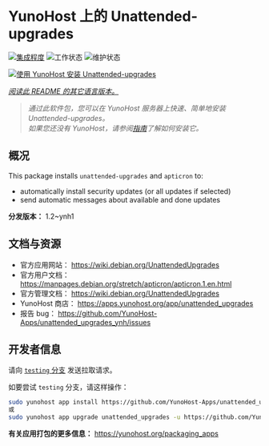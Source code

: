<!--
注意：此 README 由 <https://github.com/YunoHost/apps/tree/master/tools/readme_generator> 自动生成
请勿手动编辑。
-->

# YunoHost 上的 Unattended-upgrades

[![集成程度](https://dash.yunohost.org/integration/unattended_upgrades.svg)](https://ci-apps.yunohost.org/ci/apps/unattended_upgrades/) ![工作状态](https://ci-apps.yunohost.org/ci/badges/unattended_upgrades.status.svg) ![维护状态](https://ci-apps.yunohost.org/ci/badges/unattended_upgrades.maintain.svg)

[![使用 YunoHost 安装 Unattended-upgrades](https://install-app.yunohost.org/install-with-yunohost.svg)](https://install-app.yunohost.org/?app=unattended_upgrades)

*[阅读此 README 的其它语言版本。](./ALL_README.md)*

> *通过此软件包，您可以在 YunoHost 服务器上快速、简单地安装 Unattended-upgrades。*  
> *如果您还没有 YunoHost，请参阅[指南](https://yunohost.org/install)了解如何安装它。*

## 概况

This package installs `unattended-upgrades` and `apticron` to:

* automatically install security updates (or all updates if selected)
* send automatic messages about available and done updates


**分发版本：** 1.2~ynh1
## 文档与资源

- 官方应用网站： <https://wiki.debian.org/UnattendedUpgrades>
- 官方用户文档： <https://manpages.debian.org/stretch/apticron/apticron.1.en.html>
- 官方管理文档： <https://wiki.debian.org/UnattendedUpgrades>
- YunoHost 商店： <https://apps.yunohost.org/app/unattended_upgrades>
- 报告 bug： <https://github.com/YunoHost-Apps/unattended_upgrades_ynh/issues>

## 开发者信息

请向 [`testing` 分支](https://github.com/YunoHost-Apps/unattended_upgrades_ynh/tree/testing) 发送拉取请求。

如要尝试 `testing` 分支，请这样操作：

```bash
sudo yunohost app install https://github.com/YunoHost-Apps/unattended_upgrades_ynh/tree/testing --debug
或
sudo yunohost app upgrade unattended_upgrades -u https://github.com/YunoHost-Apps/unattended_upgrades_ynh/tree/testing --debug
```

**有关应用打包的更多信息：** <https://yunohost.org/packaging_apps>

